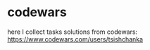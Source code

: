 # codewars

here I collect tasks solutions from codewars:
https://www.codewars.com/users/tsishchanka
